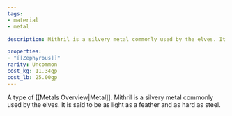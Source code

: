 ```yaml
---
tags:
- material
- metal

description: Mithril is a silvery metal commonly used by the elves. It is said to be as light as a feather and as hard as steel.

properties:
- "[[Zephyrous]]"
rarity: Uncommon
cost_kg: 11.34gp
cost_lb: 25.00gp
---
```

A type of [[Metals Overview|Metal]]. Mithril is a silvery metal commonly used by the elves. It is said to be as light as a feather and as hard as steel.